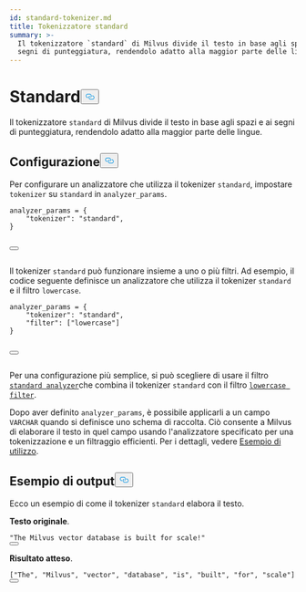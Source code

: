 ```yaml
---
id: standard-tokenizer.md
title: Tokenizzatore standard
summary: >-
  Il tokenizzatore `standard` di Milvus divide il testo in base agli spazi e ai
  segni di punteggiatura, rendendolo adatto alla maggior parte delle lingue.
---
```

<h1 id="Standard​" class="common-anchor-header">Standard<button data-href="#Standard​" class="anchor-icon" translate="no">
      <svg translate="no"
        aria-hidden="true"
        focusable="false"
        height="20"
        version="1.1"
        viewBox="0 0 16 16"
        width="16"
      >
        <path
          fill="#0092E4"
          fill-rule="evenodd"
          d="M4 9h1v1H4c-1.5 0-3-1.69-3-3.5S2.55 3 4 3h4c1.45 0 3 1.69 3 3.5 0 1.41-.91 2.72-2 3.25V8.59c.58-.45 1-1.27 1-2.09C10 5.22 8.98 4 8 4H4c-.98 0-2 1.22-2 2.5S3 9 4 9zm9-3h-1v1h1c1 0 2 1.22 2 2.5S13.98 12 13 12H9c-.98 0-2-1.22-2-2.5 0-.83.42-1.64 1-2.09V6.25c-1.09.53-2 1.84-2 3.25C6 11.31 7.55 13 9 13h4c1.45 0 3-1.69 3-3.5S14.5 6 13 6z"
        ></path>
      </svg>
    </button></h1><p>Il tokenizzatore <code translate="no">standard</code> di Milvus divide il testo in base agli spazi e ai segni di punteggiatura, rendendolo adatto alla maggior parte delle lingue.</p>
<h2 id="Configuration​" class="common-anchor-header">Configurazione<button data-href="#Configuration​" class="anchor-icon" translate="no">
      <svg translate="no"
        aria-hidden="true"
        focusable="false"
        height="20"
        version="1.1"
        viewBox="0 0 16 16"
        width="16"
      >
        <path
          fill="#0092E4"
          fill-rule="evenodd"
          d="M4 9h1v1H4c-1.5 0-3-1.69-3-3.5S2.55 3 4 3h4c1.45 0 3 1.69 3 3.5 0 1.41-.91 2.72-2 3.25V8.59c.58-.45 1-1.27 1-2.09C10 5.22 8.98 4 8 4H4c-.98 0-2 1.22-2 2.5S3 9 4 9zm9-3h-1v1h1c1 0 2 1.22 2 2.5S13.98 12 13 12H9c-.98 0-2-1.22-2-2.5 0-.83.42-1.64 1-2.09V6.25c-1.09.53-2 1.84-2 3.25C6 11.31 7.55 13 9 13h4c1.45 0 3-1.69 3-3.5S14.5 6 13 6z"
        ></path>
      </svg>
    </button></h2><p>Per configurare un analizzatore che utilizza il tokenizer <code translate="no">standard</code>, impostare <code translate="no">tokenizer</code> su <code translate="no">standard</code> in <code translate="no">analyzer_params</code>.</p>
<pre><code translate="no" class="language-python">analyzer_params = {​
    <span class="hljs-string">&quot;tokenizer&quot;</span>: <span class="hljs-string">&quot;standard&quot;</span>,​
}​

<button class="copy-code-btn"></button></code></pre>
<p>Il tokenizer <code translate="no">standard</code> può funzionare insieme a uno o più filtri. Ad esempio, il codice seguente definisce un analizzatore che utilizza il tokenizer <code translate="no">standard</code> e il filtro <code translate="no">lowercase</code>.</p>
<pre><code translate="no" class="language-python">analyzer_params = {​
    <span class="hljs-string">&quot;tokenizer&quot;</span>: <span class="hljs-string">&quot;standard&quot;</span>,​
    <span class="hljs-string">&quot;filter&quot;</span>: [<span class="hljs-string">&quot;lowercase&quot;</span>]​
}​

<button class="copy-code-btn"></button></code></pre>
<div class="alert note">
<p>Per una configurazione più semplice, si può scegliere di usare il filtro <a href="/docs/it/standard-analyzer.md"><code translate="no">standard analyzer</code></a>che combina il tokenizer <code translate="no">standard</code> con il filtro <a href="/docs/it/lowercase-filter.md"><code translate="no">lowercase filter</code></a>.</p>
</div>
<p>Dopo aver definito <code translate="no">analyzer_params</code>, è possibile applicarli a un campo <code translate="no">VARCHAR</code> quando si definisce uno schema di raccolta. Ciò consente a Milvus di elaborare il testo in quel campo usando l'analizzatore specificato per una tokenizzazione e un filtraggio efficienti. Per i dettagli, vedere <a href="/docs/it/analyzer-overview.md#Example-use">Esempio di utilizzo</a>.</p>
<h2 id="Example-output​" class="common-anchor-header">Esempio di output<button data-href="#Example-output​" class="anchor-icon" translate="no">
      <svg translate="no"
        aria-hidden="true"
        focusable="false"
        height="20"
        version="1.1"
        viewBox="0 0 16 16"
        width="16"
      >
        <path
          fill="#0092E4"
          fill-rule="evenodd"
          d="M4 9h1v1H4c-1.5 0-3-1.69-3-3.5S2.55 3 4 3h4c1.45 0 3 1.69 3 3.5 0 1.41-.91 2.72-2 3.25V8.59c.58-.45 1-1.27 1-2.09C10 5.22 8.98 4 8 4H4c-.98 0-2 1.22-2 2.5S3 9 4 9zm9-3h-1v1h1c1 0 2 1.22 2 2.5S13.98 12 13 12H9c-.98 0-2-1.22-2-2.5 0-.83.42-1.64 1-2.09V6.25c-1.09.53-2 1.84-2 3.25C6 11.31 7.55 13 9 13h4c1.45 0 3-1.69 3-3.5S14.5 6 13 6z"
        ></path>
      </svg>
    </button></h2><p>Ecco un esempio di come il tokenizer <code translate="no">standard</code> elabora il testo.</p>
<p><strong>Testo originale</strong>.</p>
<pre><code translate="no" class="language-python"><span class="hljs-string">&quot;The Milvus vector database is built for scale!&quot;</span>​
<button class="copy-code-btn"></button></code></pre>
<p><strong>Risultato atteso</strong>.</p>
<pre><code translate="no" class="language-python">[<span class="hljs-string">&quot;The&quot;</span>, <span class="hljs-string">&quot;Milvus&quot;</span>, <span class="hljs-string">&quot;vector&quot;</span>, <span class="hljs-string">&quot;database&quot;</span>, <span class="hljs-string">&quot;is&quot;</span>, <span class="hljs-string">&quot;built&quot;</span>, <span class="hljs-string">&quot;for&quot;</span>, <span class="hljs-string">&quot;scale&quot;</span>]​
<button class="copy-code-btn"></button></code></pre>
